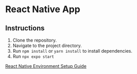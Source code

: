 # React Native App

## Instructions

1. Clone the repository.
2. Navigate to the project directory.
3. Run `npm install` or `yarn install` to install dependencies.
4. Run `npx expo start`
  
[React Native Environment Setup Guide](https://reactnative.dev/docs/environment-setup?guide=quickstart)
